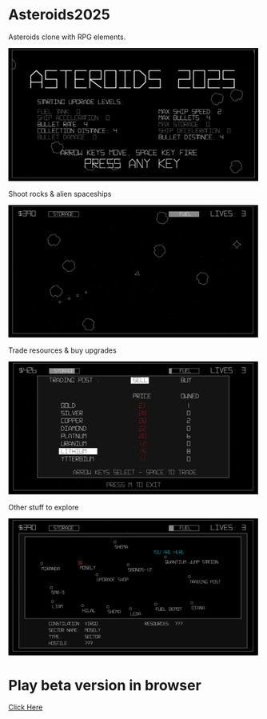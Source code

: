 # Asteroids2025

Asteroids clone with RPG elements.

<img src="./images/title.png" alt="Title screen of Asteroids2025" width="500">

Shoot rocks & alien spaceships

<img src="./images/fight.png" alt="Typical gameplay of shooting asteriods" width="500">
<!--img src="./images/fight1.png" alt="Alternate gampeplay screenshot" width="500"-->

Trade resources & buy upgrades

<img src="./images/trade.png" alt="Selling resources" width="500">

Other stuff to explore

<img src="./images/map.png" alt="A map of some other systems" width="500">

# Play beta version in browser

[Click Here](https://doomlazer.github.io/Asteroids2025)